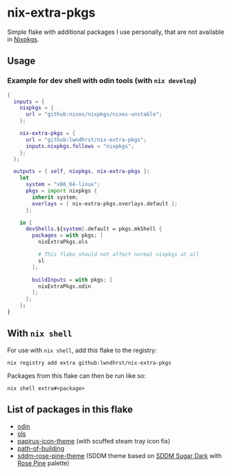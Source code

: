 # nix-extra-pkgs

Simple flake with additional packages I use personally, that are not available
in [Nixpkgs](https://github.com/NixOS/nixpkgs).



## Usage

### Example for dev shell with odin tools (with `nix develop`)
```nix 
{
  inputs = {
    nixpkgs = {
      url = "github:nixos/nixpkgs/nixos-unstable";
    };

    nix-extra-pkgs = {
      url = "github:lwndhrst/nix-extra-pkgs";
      inputs.nixpkgs.follows = "nixpkgs";
    };
  };

  outputs = { self, nixpkgs, nix-extra-pkgs }:
    let 
      system = "x86_64-linux";
      pkgs = import nixpkgs {
        inherit system;
        overlays = [ nix-extra-pkgs.overlays.default ];
      };

    in {
      devShells.${system}.default = pkgs.mkShell {
        packages = with pkgs; [
          nixExtraPkgs.ols

          # This flake should not affect normal nixpkgs at all
          sl
        ];

        buildInputs = with pkgs; [
          nixExtraPkgs.odin
        ];
      };
    };
}
```



## With `nix shell`

For use with `nix shell`, add this flake to the registry:

```
nix registry add extra github:lwndhrst/nix-extra-pkgs
```

Packages from this flake can then be run like so:

```
nix shell extra#<package>
```



## List of packages in this flake

- [odin](https://github.com/odin-lang/Odin)
- [ols](https://github.com/DanielGavin/ols)
- [papirus-icon-theme](https://github.com/PapirusDevelopmentTeam/papirus-icon-theme) (with scuffed steam tray icon fix)
- [path-of-building](https://github.com/PathOfBuildingCommunity/PathOfBuilding)
- [sddm-rose-pine-theme](https://github.com/lwndhrst/sddm-rose-pine) (SDDM theme based on [SDDM Sugar Dark](https://github.com/MarianArlt/sddm-sugar-dark) with [Rose Pine](https://rosepinetheme.com/) palette)

